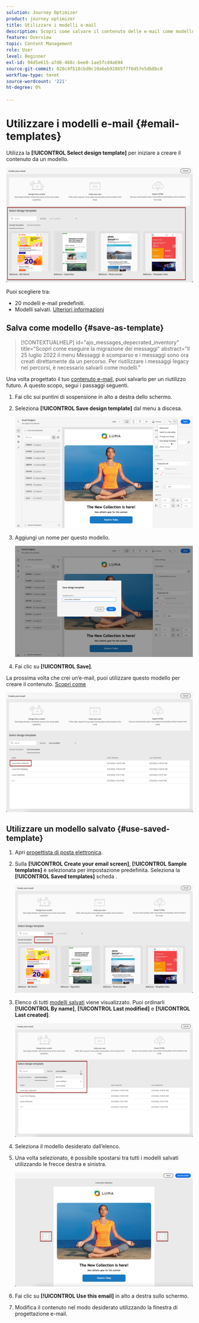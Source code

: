 ```yaml
---
solution: Journey Optimizer
product: journey optimizer
title: Utilizzare i modelli e-mail
description: Scopri come salvare il contenuto delle e-mail come modello e riutilizzarlo in Journey Optimizer
feature: Overview
topic: Content Management
role: User
level: Beginner
exl-id: 94d5e615-a7d6-468c-bee8-1ae5fcd4a694
source-git-commit: 020c4fb18cbd0c10a6eb92865f7f0457e5db8bc0
workflow-type: tm+mt
source-wordcount: '221'
ht-degree: 0%

---
```


# Utilizzare i modelli e-mail {#email-templates}

Utilizza la **[!UICONTROL Select design template]** per iniziare a creare il contenuto da un modello.

![](assets/email_designer-templates.png)

Puoi scegliere tra:
* 20 modelli e-mail predefiniti.
* Modelli salvati. [Ulteriori informazioni](#use-saved-template)

## Salva come modello {#save-as-template}

>[!CONTEXTUALHELP]
>id="ajo_messages_depecrated_inventory"
>title="Scopri come eseguire la migrazione dei messaggi"
>abstract="Il 25 luglio 2022 il menu Messaggi è scomparso e i messaggi sono ora creati direttamente da un percorso. Per riutilizzare i messaggi legacy nei percorsi, è necessario salvarli come modelli."

Una volta progettato il tuo [contenuto e-mail](get-started-email-design.md), puoi salvarlo per un riutilizzo futuro. A questo scopo, segui i passaggi seguenti.

1. Fai clic sui puntini di sospensione in alto a destra dello schermo.

1. Seleziona **[!UICONTROL Save design template]** dal menu a discesa.

   ![](assets/email_designer-save-template.png)

1. Aggiungi un nome per questo modello.

   ![](assets/email_designer-template-name.png)

1. Fai clic su **[!UICONTROL Save]**.

La prossima volta che crei un’e-mail, puoi utilizzare questo modello per creare il contenuto. [Scopri come](#use-saved-template)

![](assets/email_designer-saved-template.png)

## Utilizzare un modello salvato {#use-saved-template}

1. Apri [progettista di posta elettronica](content-from-scratch.md).

1. Sulla **[!UICONTROL Create your email screen]**, **[!UICONTROL Sample templates]** è selezionata per impostazione predefinita. Seleziona la **[!UICONTROL Saved templates]** scheda .

   ![](assets/email_designer-saved-templates-tab.png)

1. Elenco di tutti [modelli salvati](#save-as-template) viene visualizzato. Puoi ordinarli **[!UICONTROL By name]**, **[!UICONTROL Last modified]** e **[!UICONTROL Last created]**.

   ![](assets/email_designer-saved-templates.png)

1. Seleziona il modello desiderato dall’elenco.

1. Una volta selezionato, è possibile spostarsi tra tutti i modelli salvati utilizzando le frecce destra e sinistra.

   ![](assets/email_designer-saved-templates-navigate.png)

1. Fai clic su **[!UICONTROL Use this email]** in alto a destra sullo schermo.

1. Modifica il contenuto nel modo desiderato utilizzando la finestra di progettazione e-mail.
